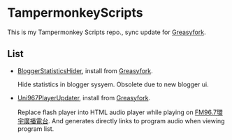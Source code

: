 # TampermonkeyScripts
This is my Tampermonkey Scripts repo., sync update for [Greasyfork](https://greasyfork.org/).

## List
- [BloggerStatisticsHider](BloggerStatisticsHider.js), install from [Greasyfork](https://greasyfork.org/scripts/20149-blogger-statistics-hider).

    Hide statistics in blogger sysyem. Obsolete due to new blogger ui.

- [Uni967PlayerUpdater](Uni967PlayerUpdater.js), install from [Greasyfork](https://greasyfork.org/scripts/20335-uni-fm96-7-player-updater).

    Replace flash player into HTML audio player while playing on [FM96.7環宇廣播電台](http://www.uni967.com/). And generates directly links to program audio when viewing program list.
